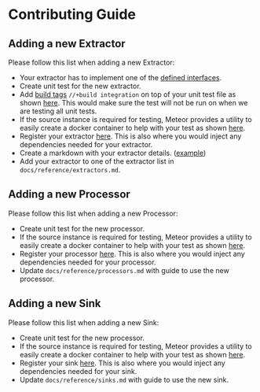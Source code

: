 # Contributing Guide

## Adding a new Extractor
Please follow this list when adding a new Extractor:
* Your extractor has to implement one of the [defined interfaces](../../core/extractor/extractors.go).
* Create unit test for the new extractor.
* Add [build tags](https://pkg.go.dev/go/build#hdr-Build_Constraints) `//+build integration` on top of your unit test file as shown [here](../../plugins/extractors/mysql/extractor_test.go). This would make sure the test will not be run on when we are testing all unit tests.
* If the source instance is required for testing, Meteor provides a utility to easily create a docker container to help with your test as shown [here](../../plugins/extractors/mysql/extractor_test.go#L35).
* Register your extractor [here](../../plugins/extractors/populate.go). This is also where you would inject any dependencies needed for your extractor.
* Create a markdown with your extractor details. ([example](../../plugins/extractors/mysql/README.md))
* Add your extractor to one of the extractor list in `docs/reference/extractors.md`.

## Adding a new Processor
Please follow this list when adding a new Processor:
* Create unit test for the new processor.
* If the source instance is required for testing, Meteor provides a utility to easily create a docker container to help with your test as shown [here](../../plugins/extractors/mysql/extractor_test.go#L35).
* Register your processor [here](../../plugins/processors/populate.go). This is also where you would inject any dependencies needed for your processor.
* Update `docs/reference/processors.md` with guide to use the new processor.

## Adding a new Sink
Please follow this list when adding a new Sink:
* Create unit test for the new processor.
* If the source instance is required for testing, Meteor provides a utility to easily create a docker container to help with your test as shown [here](../../plugins/extractors/mysql/extractor_test.go#L35).
* Register your sink [here](../../plugins/sinks/populate.go). This is also where you would inject any dependencies needed for your sink.
* Update `docs/reference/sinks.md` with guide to use the new sink.
